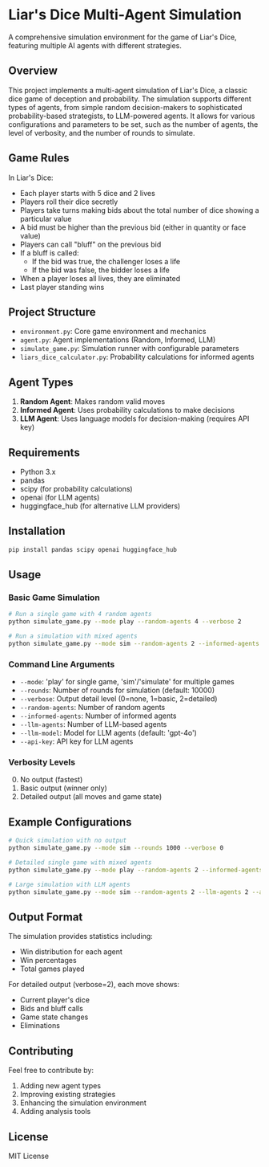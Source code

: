 # Liar's Dice Multi-Agent Simulation

A comprehensive simulation environment for the game of Liar's Dice, featuring multiple AI agents with different strategies.

## Overview

This project implements a multi-agent simulation of Liar's Dice, a classic dice game of deception and probability. The simulation supports different types of agents, from simple random decision-makers to sophisticated probability-based strategists, to LLM-powered agents. It allows for various configurations and parameters to be set, such as the number of agents, the level of verbosity, and the number of rounds to simulate.

## Game Rules

In Liar's Dice:
- Each player starts with 5 dice and 2 lives
- Players roll their dice secretly
- Players take turns making bids about the total number of dice showing a particular value
- A bid must be higher than the previous bid (either in quantity or face value)
- Players can call "bluff" on the previous bid
- If a bluff is called:
  - If the bid was true, the challenger loses a life
  - If the bid was false, the bidder loses a life
- When a player loses all lives, they are eliminated
- Last player standing wins

## Project Structure

- `environment.py`: Core game environment and mechanics
- `agent.py`: Agent implementations (Random, Informed, LLM)
- `simulate_game.py`: Simulation runner with configurable parameters
- `liars_dice_calculator.py`: Probability calculations for informed agents

## Agent Types

1. **Random Agent**: Makes random valid moves
2. **Informed Agent**: Uses probability calculations to make decisions
3. **LLM Agent**: Uses language models for decision-making (requires API key)

## Requirements

- Python 3.x
- pandas
- scipy (for probability calculations)
- openai (for LLM agents)
- huggingface_hub (for alternative LLM providers)

## Installation

```bash
pip install pandas scipy openai huggingface_hub
```

## Usage

### Basic Game Simulation

```bash
# Run a single game with 4 random agents
python simulate_game.py --mode play --random-agents 4 --verbose 2

# Run a simulation with mixed agents
python simulate_game.py --mode sim --random-agents 2 --informed-agents 2
```

### Command Line Arguments

- `--mode`: 'play' for single game, 'sim'/'simulate' for multiple games
- `--rounds`: Number of rounds for simulation (default: 10000)
- `--verbose`: Output detail level (0=none, 1=basic, 2=detailed)
- `--random-agents`: Number of random agents
- `--informed-agents`: Number of informed agents
- `--llm-agents`: Number of LLM-based agents
- `--llm-model`: Model for LLM agents (default: 'gpt-4o')
- `--api-key`: API key for LLM agents

### Verbosity Levels

0. No output (fastest)
1. Basic output (winner only)
2. Detailed output (all moves and game state)

## Example Configurations

```bash
# Quick simulation with no output
python simulate_game.py --mode sim --rounds 1000 --verbose 0

# Detailed single game with mixed agents
python simulate_game.py --mode play --random-agents 2 --informed-agents 2 --verbose 2

# Large simulation with LLM agents
python simulate_game.py --mode sim --random-agents 2 --llm-agents 2 --api-key YOUR_KEY
```

## Output Format

The simulation provides statistics including:
- Win distribution for each agent
- Win percentages
- Total games played

For detailed output (verbose=2), each move shows:
- Current player's dice
- Bids and bluff calls
- Game state changes
- Eliminations

## Contributing

Feel free to contribute by:
1. Adding new agent types
2. Improving existing strategies
3. Enhancing the simulation environment
4. Adding analysis tools

## License

MIT License
